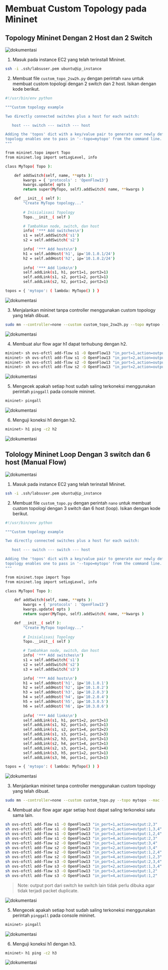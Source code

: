# Membuat Custom Topology pada Mininet
## Topology Mininet Dengan 2 Host dan 2 Switch
![dokumentasi](Dokumentasi/1.png)

1. Masuk pada instance EC2 yang telah terinstall Mininet.
```sh
ssh -i .ssh/labsuser.pem ubuntu@ip_instance
```
2. Membuat file `custom_topo_2sw2h.py` dengan perintah `nano` untuk membuat custom
topologi dengan 2 switch dan 2 host. Isikan dengan kode berikut.
```sh
#!/usr/bin/env python

"""Custom topology example

Two directly connected switches plus a host for each switch:

   host --- switch --- switch --- host

Adding the 'topos' dict with a key/value pair to generate our newly defined
topology enables one to pass in '--topo=mytopo' from the command line.
"""

from mininet.topo import Topo
from mininet.log import setLogLevel, info

class MyTopo( Topo ):

    def addSwitch(self, name, **opts ):
        kwargs = { 'protocols' : 'OpenFlow13'}
        kwargs.update( opts )
        return super(MyTopo, self).addSwitch( name, **kwargs )

    def __init__( self ):
        "Create MyTopo topology..."
        
        # Inisialisasi Topology
        Topo.__init__( self )

        # Tambahkan node, switch, dan host
        info( '*** Add switches\n')
        s1 = self.addSwitch('s1')
        s2 = self.addSwitch('s2')

        info( '*** Add hosts\n')
        h1 = self.addHost('h1', ip='10.1.0.1/24')
        h2 = self.addHost('h2', ip='10.1.0.2/24')
     
        info( '*** Add links\n')
        self.addLink(s1, h1, port1=1, port2=1)
        self.addLink(s1, s2, port1=2, port2=1)
        self.addLink(s2, h2, port1=2, port2=1)

topos = { 'mytopo': ( lambda: MyTopo() ) }
```
![dokumentasi](Dokumentasi/2.png)

3. Menjalankan mininet tanpa controller menggunakan custom topology yang telah dibuat.
```sh
sudo mn --controller=none --custom custom_topo_2sw2h.py --topo mytopo --mac --arp
```
![dokumentasi](Dokumentasi/3.png)

4. Membuat alur flow agar h1 dapat terhubung dengan h2.
```sh
mininet> sh ovs-ofctl add-flow s1 -O OpenFlow13 "in_port=1,action=output:2"
mininet> sh ovs-ofctl add-flow s1 -O OpenFlow13 "in_port=2,action=output:1"
mininet> sh ovs-ofctl add-flow s2 -O OpenFlow13 "in_port=1,action=output:2"
mininet> sh ovs-ofctl add-flow s2 -O OpenFlow13 "in_port=2,action=output:1"
```
![dokumentasi](Dokumentasi/4.png)

5. Mengecek apakah setiap host sudah saling terkoneksi menggunakan perintah
`pinggall` pada console mininet.
```sh
mininet> pingall
```
![dokumentasi](Dokumentasi/5.png)

6. Menguji koneksi h1 dengan h2.
```sh
mininet> h1 ping -c2 h2
```
![dokumentasi](Dokumentasi/6.png)


## Tolology Mininet Loop Dengan 3 switch dan 6 host (Manual Flow)
![dokumentasi](Dokumentasi/7.png)

1. Masuk pada instance EC2 yang telah terinstall Mininet.
```sh
ssh -i .ssh/labsuser.pem ubuntu@ip_instance
```
2. Membuat file `custom_topo.py` dengan perintah `nano` untuk membuat custom
topologi dengan 3 switch dan 6 host (loop). Isikan dengan kode berikut.
```sh
#!/usr/bin/env python

"""Custom topology example

Two directly connected switches plus a host for each switch:

   host --- switch --- switch --- host

Adding the 'topos' dict with a key/value pair to generate our newly defined
topology enables one to pass in '--topo=mytopo' from the command line.
"""

from mininet.topo import Topo
from mininet.log import setLogLevel, info

class MyTopo( Topo ):

    def addSwitch(self, name, **opts ):
        kwargs = { 'protocols' : 'OpenFlow13'}
        kwargs.update( opts )
        return super(MyTopo, self).addSwitch( name, **kwargs )

    def __init__( self ):
        "Create MyTopo topology..."
        
        # Inisialisasi Topology
        Topo.__init__( self )

        # Tambahkan node, switch, dan host
        info( '*** Add switches\n')
        s1 = self.addSwitch('s1')
        s2 = self.addSwitch('s2')
        s3 = self.addSwitch('s3')

        info( '*** Add hosts\n')
        h1 = self.addHost('h1', ip='10.1.0.1')
        h2 = self.addHost('h2', ip='10.1.0.2')
        h3 = self.addHost('h3', ip='10.2.0.3')
        h4 = self.addHost('h4', ip='10.2.0.4')
        h5 = self.addHost('h5', ip='10.3.0.5')
        h6 = self.addHost('h6', ip='10.3.0.6')
        
        info( '*** Add links\n')
        self.addLink(s1, h1, port1=2, port2=1)
        self.addLink(s1, h2, port1=3, port2=1)
        self.addLink(s1, s2, port1=4, port2=2)
        self.addLink(s1, s3, port1=1, port2=3)
        self.addLink(s2, h3, port1=3, port2=1)
        self.addLink(s2, h4, port1=4, port2=1)
        self.addLink(s2, s3, port1=1, port2=4)
        self.addLink(s3, h5, port1=2, port2=1)
        self.addLink(s3, h6, port1=1, port2=1)

topos = { 'mytopo': ( lambda: MyTopo() ) }
```
![dokumentasi](Dokumentasi/8.png)

3. Menjalankan mininet tanpa controller menggunakan custom topology yang telah dibuat.
```sh
sudo mn --controller=none --custom custom_topo.py --topo mytopo --mac --arp
```
4. Membuat alur flow agar agar setiap host dapat saling terkoneksi satu
sama lain.
```sh
sh ovs-ofctl add-flow s1 -O OpenFlow13 "in_port=1,action=output:2,3"
sh ovs-ofctl add-flow s1 -O OpenFlow13 "in_port=2,action=output:1,3,4"
sh ovs-ofctl add-flow s1 -O OpenFlow13 "in_port=3,action=output:1,2,4"
sh ovs-ofctl add-flow s1 -O OpenFlow13 "in_port=4,action=output:2,3"
sh ovs-ofctl add-flow s2 -O OpenFlow13 "in_port=1,action=output:3,4"
sh ovs-ofctl add-flow s2 -O OpenFlow13 "in_port=2,action=output:3,4"
sh ovs-ofctl add-flow s2 -O OpenFlow13 "in_port=3,action=output:1,2,4"
sh ovs-ofctl add-flow s2 -O OpenFlow13 "in_port=4,action=output:1,2,3"
sh ovs-ofctl add-flow s3 -O OpenFlow13 "in_port=1,action=output:2,3,4"
sh ovs-ofctl add-flow s3 -O OpenFlow13 "in_port=2,action=output:1,3,4"
sh ovs-ofctl add-flow s3 -O OpenFlow13 "in_port=3,action=output:1,2"
sh ovs-ofctl add-flow s3 -O OpenFlow13 "in_port=4,action=output:1,2"
```

> Note: output port dari switch ke switch lain tidak perlu dibuka agar tidak terjadi packet duplicate. 

![dokumentasi](Dokumentasi/9.png)

5. Mengecek apakah setiap host sudah saling terkoneksi menggunakan perintah
`pinggall` pada console mininet.
```sh
mininet> pingall
```
![dokumentasi](Dokumentasi/10.png)

6. Menguji koneksi h1 dengan h3.
```sh
mininet> h1 ping -c2 h3
```
![dokumentasi](Dokumentasi/11.png)
